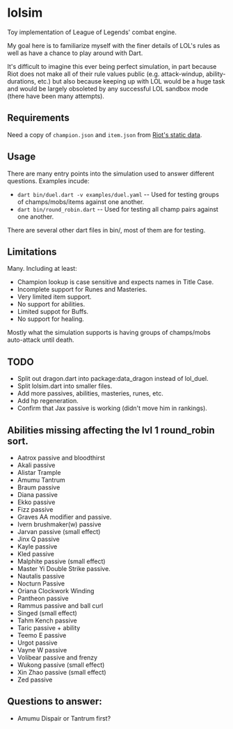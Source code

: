 # lolsim
Toy implementation of League of Legends' combat engine.

My goal here is to familiarize myself with the finer details of LOL's rules as
well as have a chance to play around with Dart.

It's difficult to imagine this ever being perfect simulation, in part because
Riot does not make all of their rule values public (e.g. attack-windup,
ability-durations, etc.) but also because keeping up with LOL would be a huge
task and would be largely obsoleted by any successful LOL sandbox mode (there
have been many attempts).

## Requirements
Need a copy of `champion.json` and `item.json` from [Riot's static data](https://developer.riotgames.com/docs/static-data).

## Usage
There are many entry points into the simulation used to answer different questions.
Examples incude:
 - `dart bin/duel.dart -v examples/duel.yaml` -- Used for testing groups of champs/mobs/items against one another.
 - `dart bin/round_robin.dart` -- Used for testing all champ pairs against one another.

There are several other dart files in bin/, most of them are for testing.

## Limitations
Many.  Including at least:
 - Champion lookup is case sensitive and expects names in Title Case.
 - Incomplete support for Runes and Masteries.
 - Very limited item support.
 - No support for abilities.
 - Limited suppot for Buffs.
 - No support for healing.

Mostly what the simulation supports is having groups of champs/mobs auto-attack until death.

## TODO
- Split out dragon.dart into package:data_dragon instead of lol_duel.
- Split lolsim.dart into smaller files.
- Add more passives, abilities, masteries, runes, etc.
- Add hp regeneration.
- Confirm that Jax passive is working (didn't move him in rankings).

## Abilities missing affecting the lvl 1 round_robin sort.
- Aatrox passive and bloodthirst
- Akali passive
- Alistar Trample
- Amumu Tantrum
- Braum passive
- Diana passive
- Ekko passive
- Fizz passive
- Graves AA modifier and passive.
- Ivern brushmaker(w) passive
- Jarvan passive (small effect)
- Jinx Q passive
- Kayle passive
- Kled passive
- Malphite passive (small effect)
- Master Yi Double Strike passive.
- Nautalis passive
- Nocturn Passive
- Oriana Clockwork Winding
- Pantheon passive
- Rammus passive and ball curl
- Singed (small effect)
- Tahm Kench passive
- Taric passive + ability
- Teemo E passive
- Urgot passive
- Vayne W passive
- Volibear passive and frenzy
- Wukong passive (small effect)
- Xin Zhao passive (small effect)
- Zed passive

## Questions to answer:
- Amumu Dispair or Tantrum first?
